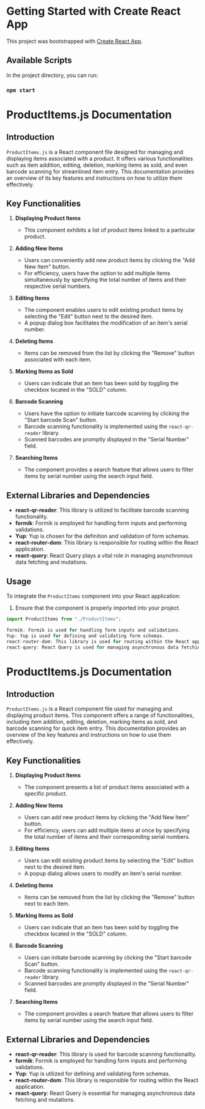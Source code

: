 # Getting Started with Create React App

This project was bootstrapped with [Create React App](https://github.com/facebook/create-react-app).

## Available Scripts

In the project directory, you can run:

### `npm start`

# ProductItems.js Documentation

## Introduction

`ProductItems.js` is a React component file designed for managing and displaying items associated with a product. It offers various functionalities such as item addition, editing, deletion, marking items as sold, and even barcode scanning for streamlined item entry. This documentation provides an overview of its key features and instructions on how to utilize them effectively.

## Key Functionalities

1. **Displaying Product Items**
   - This component exhibits a list of product items linked to a particular product.

2. **Adding New Items**
   - Users can conveniently add new product items by clicking the "Add New Item" button.
   - For efficiency, users have the option to add multiple items simultaneously by specifying the total number of items and their respective serial numbers.

3. **Editing Items**
   - The component enables users to edit existing product items by selecting the "Edit" button next to the desired item.
   - A popup dialog box facilitates the modification of an item's serial number.

4. **Deleting Items**
   - Items can be removed from the list by clicking the "Remove" button associated with each item.

5. **Marking Items as Sold**
   - Users can indicate that an item has been sold by toggling the checkbox located in the "SOLD" column.

6. **Barcode Scanning**
   - Users have the option to initiate barcode scanning by clicking the "Start barcode Scan" button.
   - Barcode scanning functionality is implemented using the `react-qr-reader` library.
   - Scanned barcodes are promptly displayed in the "Serial Number" field.

7. **Searching Items**
   - The component provides a search feature that allows users to filter items by serial number using the search input field.

## External Libraries and Dependencies

- **react-qr-reader**: This library is utilized to facilitate barcode scanning functionality.
- **formik**: Formik is employed for handling form inputs and performing validations.
- **Yup**: Yup is chosen for the definition and validation of form schemas.
- **react-router-dom**: This library is responsible for routing within the React application.
- **react-query**: React Query plays a vital role in managing asynchronous data fetching and mutations.

## Usage

To integrate the `ProductItems` component into your React application:

1. Ensure that the component is properly imported into your project.

```javascript
import ProductItems from "./ProductItems";

formik: Formik is used for handling form inputs and validations.
Yup: Yup is used for defining and validating form schemas.
react-router-dom: This library is used for routing within the React application.
react-query: React Query is used for managing asynchronous data fetching and mutations.
```

# ProductItems.js Documentation

## Introduction

`ProductItems.js` is a React component file used for managing and displaying product items. This component offers a range of functionalities, including item addition, editing, deletion, marking items as sold, and barcode scanning for quick item entry. This documentation provides an overview of the key features and instructions on how to use them effectively.

## Key Functionalities

1. **Displaying Product Items**
   - The component presents a list of product items associated with a specific product.

2. **Adding New Items**
   - Users can add new product items by clicking the "Add New Item" button.
   - For efficiency, users can add multiple items at once by specifying the total number of items and their corresponding serial numbers.

3. **Editing Items**
   - Users can edit existing product items by selecting the "Edit" button next to the desired item.
   - A popup dialog allows users to modify an item's serial number.

4. **Deleting Items**
   - Items can be removed from the list by clicking the "Remove" button next to each item.

5. **Marking Items as Sold**
   - Users can indicate that an item has been sold by toggling the checkbox located in the "SOLD" column.

6. **Barcode Scanning**
   - Users can initiate barcode scanning by clicking the "Start barcode Scan" button.
   - Barcode scanning functionality is implemented using the `react-qr-reader` library.
   - Scanned barcodes are promptly displayed in the "Serial Number" field.

7. **Searching Items**
   - The component provides a search feature that allows users to filter items by serial number using the search input field.

## External Libraries and Dependencies

- **react-qr-reader**: This library is used for barcode scanning functionality.
- **formik**: Formik is employed for handling form inputs and performing validations.
- **Yup**: Yup is utilized for defining and validating form schemas.
- **react-router-dom**: This library is responsible for routing within the React application.
- **react-query**: React Query is essential for managing asynchronous data fetching and mutations.




